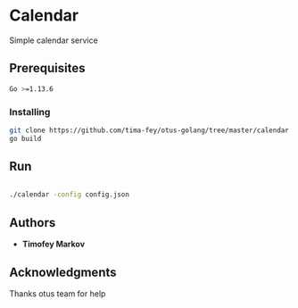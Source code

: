 # Calendar

Simple calendar service

## Prerequisites

```bash
Go >=1.13.6
```

### Installing

```bash
git clone https://github.com/tima-fey/otus-golang/tree/master/calendar
go build

```

## Run

```bash

./calendar -config config.json
```

## Authors

* **Timofey Markov**

## Acknowledgments

Thanks otus team for help
